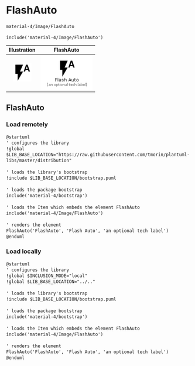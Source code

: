 # FlashAuto


```text
material-4/Image/FlashAuto
```

```text
include('material-4/Image/FlashAuto')
```



| Illustration | FlashAuto |
| :---: | :---: |
| ![illustration for Illustration](../../material-4/Image/FlashAuto.png) | ![illustration for FlashAuto](../../material-4/Image/FlashAuto.Local.png) |




## FlashAuto

### Load remotely
```plantuml
@startuml
' configures the library
!global $LIB_BASE_LOCATION="https://raw.githubusercontent.com/tmorin/plantuml-libs/master/distribution"

' loads the library's bootstrap
!include $LIB_BASE_LOCATION/bootstrap.puml

' loads the package bootstrap
include('material-4/bootstrap')

' loads the Item which embeds the element FlashAuto
include('material-4/Image/FlashAuto')

' renders the element
FlashAuto('FlashAuto', 'Flash Auto', 'an optional tech label')
@enduml
```

### Load locally
```plantuml
@startuml
' configures the library
!global $INCLUSION_MODE="local"
!global $LIB_BASE_LOCATION="../.."

' loads the library's bootstrap
!include $LIB_BASE_LOCATION/bootstrap.puml

' loads the package bootstrap
include('material-4/bootstrap')

' loads the Item which embeds the element FlashAuto
include('material-4/Image/FlashAuto')

' renders the element
FlashAuto('FlashAuto', 'Flash Auto', 'an optional tech label')
@enduml
```

